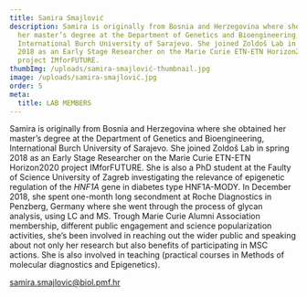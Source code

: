 ```yaml
---
title: Samira Smajlović
description: Samira is originally from Bosnia and Herzegovina where she obtained
  her master’s degree at the Department of Genetics and Bioengineering,
  International Burch University of Sarajevo. She joined Zoldoš Lab in spring
  2018 as an Early Stage Researcher on the Marie Curie ETN-ETN Horizon2020
  project IMforFUTURE.
thumbImg: /uploads/samira-smajlović-thumbnail.jpg
image: /uploads/samira-smajlović.jpg
order: 5
meta:
  title: LAB MEMBERS
---
```

Samira is originally from Bosnia and Herzegovina where she obtained her master’s degree at the Department of Genetics and Bioengineering, International Burch University of Sarajevo. She joined Zoldoš Lab in spring 2018 as an Early Stage Researcher on the Marie Curie ETN-ETN Horizon2020 project IMforFUTURE. She is also a PhD student at the Faulty of Science University of Zagreb investigating the relevance of epigenetic regulation of the *HNF1A* gene in diabetes type HNF1A-MODY. In December 2018, she spent one-month long secondment at Roche Diagnostics in Penzberg, Germany where she went through the process of glycan analysis, using LC and MS. Trough Marie Curie Alumni Association membership, different public engagement and science popularization activities, she’s been involved in reaching out the wider public and speaking about not only her research but also benefits of participating in MSC actions. She is also involved in teaching (practical courses in Methods of molecular diagnostics and Epigenetics).

[samira.smajlovic@biol.pmf.hr](mailto:samira.smajlovic@biol.pmf.hr)